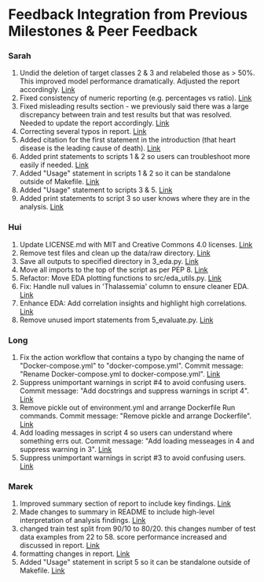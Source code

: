 # Feedback Integration from Previous Milestones & Peer Feedback

### Sarah
1. Undid the deletion of target classes 2 & 3 and relabeled those as > 50%. This improved model performance dramatically. Adjusted the report accordingly. [Link](https://github.com/UBC-MDS/DSCI-522-2425-team35-Heart_disease_diagnostic_machine/commit/cae127d9420d3807ed141d1e74a3bf335c8c6270)
3. Fixed consistency of numeric reporting (e.g. percentages vs ratio). [Link](https://github.com/UBC-MDS/DSCI-522-2425-team35-Heart_disease_diagnostic_machine/commit/32da393c3d71bea0632f3b5293a40d6c75075f48)
4. Fixed misleading results section - we previously said there was a large discrepancy between train and test results but that was resolved. Needed to update the report accordingly. [Link](https://github.com/UBC-MDS/DSCI-522-2425-team35-Heart_disease_diagnostic_machine/commit/b58eb2778f5f783e7e71632f501f629f8e99b1fe)
5. Correcting several typos in report. [Link](https://github.com/UBC-MDS/DSCI-522-2425-team35-Heart_disease_diagnostic_machine/commit/805c75c1077c6dcc6a86892fc1d99ee183d227e0)
6. Added citation for the first statement in the introduction (that heart disease is the leading cause of death). [Link](https://github.com/UBC-MDS/DSCI-522-2425-team35-Heart_disease_diagnostic_machine/commit/d70458ebf0550877fbf72d0673c1b8e6a585d1b1)
7. Added print statements to scripts 1 & 2 so users can troubleshoot more easily if needed. [Link](https://github.com/UBC-MDS/DSCI-522-2425-team35-Heart_disease_diagnostic_machine/commit/a92b6fe42a1d44620b1cae21d7415bcd6746fbae)
8. Added "Usage" statement in scripts 1 & 2 so it can be standalone outside of Makefile. [Link](https://github.com/UBC-MDS/DSCI-522-2425-team35-Heart_disease_diagnostic_machine/commit/0280d3da4297f56f86f8bba9f55394958c8a447a)
9. Added "Usage" statement to scripts 3 & 5. [Link](https://github.com/UBC-MDS/DSCI-522-2425-team35-Heart_disease_diagnostic_machine/commit/f0cb4b535f031f2880cd9866b8bf52e6383b4354)
10. Added print statements to script 3 so user knows where they are in the analysis. [Link](https://github.com/UBC-MDS/DSCI-522-2425-team35-Heart_disease_diagnostic_machine/commit/3c00fd7d0bde17618b6de967859444af3be628b4)

### Hui
1. Update LICENSE.md with MIT and Creative Commons 4.0 licenses. [Link](https://github.com/UBC-MDS/DSCI-522-2425-team35-Heart_disease_diagnostic_machine/commit/f8b7a63a2659072d515ed3c250f6b13c146a630f)
2. Remove test files and clean up the data/raw directory. [Link](https://github.com/UBC-MDS/DSCI-522-2425-team35-Heart_disease_diagnostic_machine/commit/8e9ea132aaa3c8b05ef73d90ea9f02a5de84bcfb)
3. Save all outputs to specified directory in 3_eda.py. [Link](https://github.com/UBC-MDS/DSCI-522-2425-team35-Heart_disease_diagnostic_machine/commit/1667b80eedf680a9ad4091095d060b32210bf52f)
4. Move all imports to the top of the script as per PEP 8. [Link](https://github.com/UBC-MDS/DSCI-522-2425-team35-Heart_disease_diagnostic_machine/commit/380413a5a7d5aa76b410debf94e5960c3191731d)
5. Refactor: Move EDA plotting functions to src/eda_utils.py. [Link](https://github.com/UBC-MDS/DSCI-522-2425-team35-Heart_disease_diagnostic_machine/commit/0e940a2c16422f8488d3977d8d9f2cc0e893c248)
6. Fix: Handle null values in 'Thalassemia' column to ensure cleaner EDA. [Link](https://github.com/UBC-MDS/DSCI-522-2425-team35-Heart_disease_diagnostic_machine/commit/6f31b50815cd9dae42bfadce6998e08c81f8f888)
7. Enhance EDA: Add correlation insights and highlight high correlations. [Link](https://github.com/UBC-MDS/DSCI-522-2425-team35-Heart_disease_diagnostic_machine/commit/5fb931a23bcfa10a2913f01d24d3eab34a5a1afa)
8. Remove unused import statements from 5_evaluate.py. [Link](https://github.com/UBC-MDS/DSCI-522-2425-team35-Heart_disease_diagnostic_machine/commit/60fae342c405fb3540c041802df4b5bed76968f7)

### Long
1. Fix the action workflow that contains a typo by changing the name of "Docker-compose.yml" to "docker-compose.yml". Commit message: "Rename Docker-compose.yml to docker-compose.yml". [Link](https://github.com/UBC-MDS/DSCI-522-2425-team35-Heart_disease_diagnostic_machine/commit/640eea0fcb32ca3446bf67e3768410c8d578f9d9)
2. Suppress unimportant warnings in script #4 to avoid confusing users. Commit message: "Add docstrings and suppress warnings in script 4". [Link](https://github.com/UBC-MDS/DSCI-522-2425-team35-Heart_disease_diagnostic_machine/commit/640eea0fcb32ca3446bf67e3768410c8d578f9d9)
3. Remove pickle out of environment.yml and arrange Dockerfile Run commands. Commit message: "Remove pickle and arrange Dockerfile". [Link](https://github.com/UBC-MDS/DSCI-522-2425-team35-Heart_disease_diagnostic_machine/commit/5334a1a88dd3dee35e752ea72b9ed3e0e1175a09)
4. Add loading messages in script 4 so users can understand where something errs out. Commit message: "Add loading messeages in 4 and suppress warning in 3". [Link](https://github.com/UBC-MDS/DSCI-522-2425-team35-Heart_disease_diagnostic_machine/commit/066ee853b7b4bd3123ad055917d48f664dfa4d98)
5. Suppress unimportant warnings in script #3 to avoid confusing users. [Link](https://github.com/UBC-MDS/DSCI-522-2425-team35-Heart_disease_diagnostic_machine/commit/066ee853b7b4bd3123ad055917d48f664dfa4d98)

### Marek
1. Improved summary section of report to include key findings. [Link](https://github.com/UBC-MDS/DSCI-522-2425-team35-Heart_disease_diagnostic_machine/commit/c3326a2c44ffbdf30f7bab15da2f49a00a4e27ba)
2. Made changes to summary in README to include high-level interpretation of analysis findings. [Link](https://github.com/UBC-MDS/DSCI-522-2425-team35-Heart_disease_diagnostic_machine/commit/368c10b1159f53a184d23a720f2c0d2a5236f9b9)
3. changed train test split from 90/10 to 80/20. this changes number of test data examples from 22 to 58. score performance increased and discussed in report. [Link](https://github.com/UBC-MDS/DSCI-522-2425-team35-Heart_disease_diagnostic_machine/commit/dbe6522b8eab566f9d882937c508fb66f5e2438f)
4. formatting changes in report. [Link](https://github.com/UBC-MDS/DSCI-522-2425-team35-Heart_disease_diagnostic_machine/commit/feefbd130ac9a8e037d14a455422410ea4917697)
5. Added "Usage" statement in script 5 so it can be standalone outside of Makefile. [Link](https://github.com/UBC-MDS/DSCI-522-2425-team35-Heart_disease_diagnostic_machine/commit/b7333c1dbc6460338d8175bbbe7121f4c4ca8787)